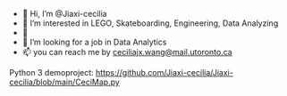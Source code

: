 - 👋 Hi, I’m @Jiaxi-cecilia
- 👀 I’m interested in LEGO, Skateboarding, Engineering, Data Analyzing
- 🌱 
- 💞️ I’m looking for a job in Data Analytics
- 📫 you can reach me by ceciliajx.wang@mail.utoronto.ca

Python 3 demoproject: https://github.com/Jiaxi-cecilia/Jiaxi-cecilia/blob/main/CeciMap.py

<!---
Jiaxi-cecilia/Jiaxi-cecilia is a ✨ special ✨ repository because its `README.md` (this file) appears on your GitHub profile.
You can click the Preview link to take a look at your changes.
--->

